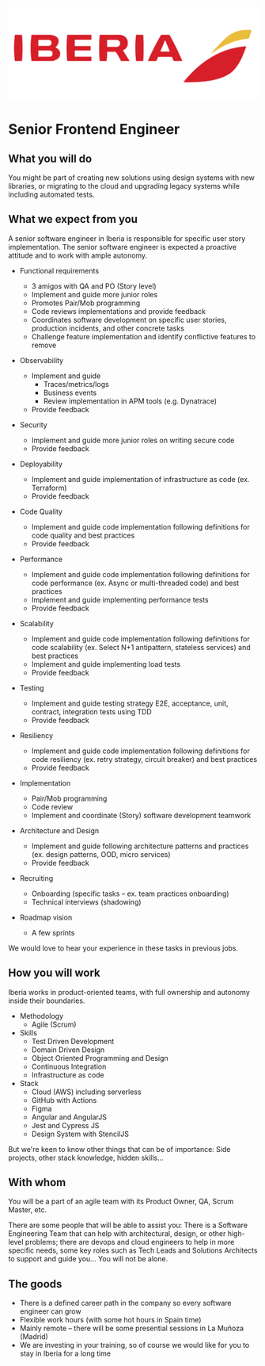 ![](../static/iberia.png)

# Senior Frontend Engineer

## What you will do

You might be part of creating new solutions using design systems with new libraries, or migrating to the cloud and upgrading legacy systems while including automated tests.

## What we expect from you

A senior software engineer in Iberia is responsible for specific user story implementation. The senior software engineer is expected a proactive attitude and to work with ample autonomy.

- Functional requirements
  - 3 amigos with QA and PO (Story level)
  - Implement and guide more junior roles
  - Promotes Pair/Mob programming
  - Code reviews implementations and provide feedback
  - Coordinates software development on specific user stories, production incidents, and other concrete tasks
  - Challenge feature implementation and identify conflictive features to remove
- Observability
  - Implement and guide
    - Traces/metrics/logs
    - Business events
    - Review implementation in APM tools (e.g. Dynatrace)
  - Provide feedback
- Security
  - Implement and guide more junior roles on writing secure code
  - Provide feedback
- Deployability
  - Implement and guide implementation of infrastructure as code (ex. Terraform)
  - Provide feedback
- Code Quality
  - Implement and guide code implementation following definitions for code quality and best practices
  - Provide feedback
- Performance
  - Implement and guide code implementation following definitions for code performance (ex. Async or multi-threaded code) and best practices
  - Implement and guide implementing performance tests
  - Provide feedback
- Scalability
  - Implement and guide code implementation following definitions for code scalability (ex. Select N+1 antipattern, stateless services) and best practices
  - Implement and guide implementing load tests
  - Provide feedback
- Testing
  - Implement and guide testing strategy E2E, acceptance, unit, contract, integration tests using TDD
  - Provide feedback
- Resiliency
  - Implement and guide code implementation following definitions for code resiliency (ex. retry strategy, circuit breaker) and best practices
  - Provide feedback
- Implementation
  - Pair/Mob programming
  - Code review
  - Implement and coordinate (Story) software development teamwork
- Architecture and Design
  - Implement and guide following architecture patterns and practices (ex. design patterns, OOD, micro services)
  - Provide feedback

- Recruiting
  - Onboarding (specific tasks – ex. team practices onboarding)
  - Technical interviews (shadowing)
- Roadmap vision
  - A few sprints

We would love to hear your experience in these tasks in previous jobs.

## How you will work

Iberia works in product-oriented teams, with full ownership and autonomy inside their boundaries.

- Methodology
  - Agile (Scrum)
- Skills
  - Test Driven Development
  - Domain Driven Design
  - Object Oriented Programming and Design
  - Continuous Integration
  - Infrastructure as code
- Stack
  - Cloud (AWS) including serverless
  - GitHub with Actions
  - Figma
  - Angular and AngularJS
  - Jest and Cypress JS
  - Design System with StencilJS

But we&#39;re keen to know other things that can be of importance: Side projects, other stack knowledge, hidden skills…

## With whom

You will be a part of an agile team with its Product Owner, QA, Scrum Master, etc.

There are some people that will be able to assist you: There is a Software Engineering Team that can help with architectural, design, or other high-level problems; there are devops and cloud engineers to help in more specific needs, some key roles such as Tech Leads and Solutions Architects to support and guide you... You will not be alone.

## The goods

- There is a defined career path in the company so every software engineer can grow
- Flexible work hours (with some hot hours in Spain time)
- Mainly remote – there will be some presential sessions in La Muñoza (Madrid)
- We are investing in your training, so of course we would like for you to stay in Iberia for a long time
